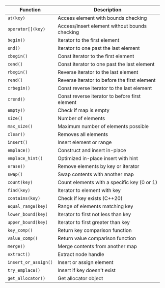 | Function                     | Description                                      |
|-----------------------------|--------------------------------------------------|
| `at(key)`                   | Access element with bounds checking              |
| `operator[](key)`           | Access/insert element without bounds checking    |
| `begin()`                   | Iterator to the first element                    |
| `end()`                     | Iterator to one past the last element            |
| `cbegin()`                  | Const iterator to the first element              |
| `cend()`                    | Const iterator to one past the last element      |
| `rbegin()`                  | Reverse iterator to the last element             |
| `rend()`                    | Reverse iterator to before the first element     |
| `crbegin()`                 | Const reverse iterator to the last element       |
| `crend()`                   | Const reverse iterator to before first element   |
| `empty()`                   | Check if map is empty                            |
| `size()`                    | Number of elements                               |
| `max_size()`                | Maximum number of elements possible              |
| `clear()`                   | Removes all elements                             |
| `insert()`                  | Insert element or range                          |
| `emplace()`                 | Construct and insert in-place                    |
| `emplace_hint()`            | Optimized in-place insert with hint              |
| `erase()`                   | Remove elements by key or iterator               |
| `swap()`                    | Swap contents with another map                   |
| `count(key)`                | Count elements with a specific key (0 or 1)      |
| `find(key)`                 | Iterator to element with key                     |
| `contains(key)`            | Check if key exists (C++20)                      |
| `equal_range(key)`          | Range of elements matching key                   |
| `lower_bound(key)`          | Iterator to first not less than key              |
| `upper_bound(key)`          | Iterator to first greater than key               |
| `key_comp()`                | Return key comparison function                   |
| `value_comp()`              | Return value comparison function                 |
| `merge()`                   | Merge contents from another map                  |
| `extract()`                 | Extract node handle                              |
| `insert_or_assign()`        | Insert or assign element                         |
| `try_emplace()`             | Insert if key doesn't exist                      |
| `get_allocator()`           | Get allocator object                             |
